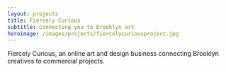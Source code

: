 ```yaml
---
layout: projects
title: Fiercely Curious
subtitle: Connecting you to Brooklyn art
heroimage: /images/projects/fiercelycuriousproject.jpg
---
```


Fiercely Curious, an online art and design business connecting Brooklyn creatives to commercial projects. 
